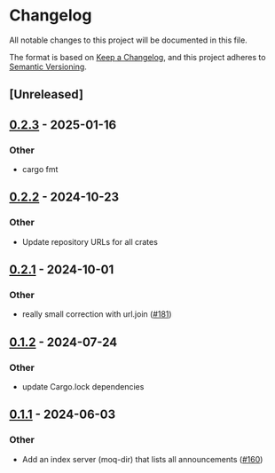 # Changelog
All notable changes to this project will be documented in this file.

The format is based on [Keep a Changelog](https://keepachangelog.com/en/1.0.0/),
and this project adheres to [Semantic Versioning](https://semver.org/spec/v2.0.0.html).

## [Unreleased]

## [0.2.3](https://github.com/englishm/moq-rs/compare/moq-api-v0.2.2...moq-api-v0.2.3) - 2025-01-16

### Other

- cargo fmt

## [0.2.2](https://github.com/englishm/moq-rs/compare/moq-api-v0.2.1...moq-api-v0.2.2) - 2024-10-23

### Other

- Update repository URLs for all crates

## [0.2.1](https://github.com/kixelated/moq-rs/compare/moq-api-v0.2.0...moq-api-v0.2.1) - 2024-10-01

### Other

- really small correction with url.join ([#181](https://github.com/kixelated/moq-rs/pull/181))

## [0.1.2](https://github.com/kixelated/moq-rs/compare/moq-api-v0.1.1...moq-api-v0.1.2) - 2024-07-24

### Other
- update Cargo.lock dependencies

## [0.1.1](https://github.com/kixelated/moq-rs/compare/moq-api-v0.1.0...moq-api-v0.1.1) - 2024-06-03

### Other
- Add an index server (moq-dir) that lists all announcements ([#160](https://github.com/kixelated/moq-rs/pull/160))

